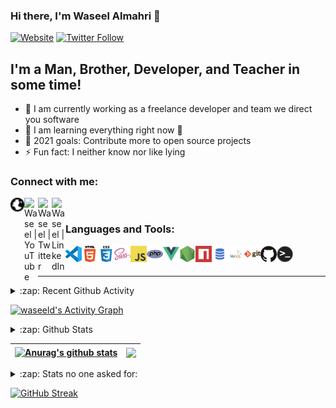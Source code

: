 ### Hi there, I'm Waseel Almahri 👋

[![Website](https://img.shields.io/website?label=waseel.js.org&style=for-the-badge&url=https://google.com)](https://waseel.js.org/)
[![Twitter Follow](https://img.shields.io/twitter/follow/dwaseel?color=1DA1F2&logo=twitter&style=for-the-badge)](https://twitter.com/intent/follow?original_referer=https%3A%2F%2Fgithub.com%2FcodeSTACKr&screen_name=dwaseel)

## I'm a Man, Brother, Developer, and Teacher in some time!

- 🔭 I am currently working as a freelance developer and team we direct you software
- 🌱 I am learning everything right now 🤣
- 🥅 2021 goals: Contribute more to open source projects
- ⚡ Fun fact: I neither know nor like lying

### Connect with me:

[<img align="left" alt="Waseel" width="22px" src="https://raw.githubusercontent.com/iconic/open-iconic/master/svg/globe.svg" />][website]
[<img align="left" alt="Waseel | YouTube" width="22px" src="https://cdn.jsdelivr.net/npm/simple-icons@v3/icons/youtube.svg" />][youtube]
[<img align="left" alt="Waseel | Twitter" width="22px" src="https://cdn.jsdelivr.net/npm/simple-icons@v3/icons/twitter.svg" />][twitter]
[<img align="left" alt="Waseel | LinkedIn" width="22px" src="https://cdn.jsdelivr.net/npm/simple-icons@v3/icons/linkedin.svg" />][linkedin]

<br />

### Languages and Tools:

<img align="left" alt="Visual Studio Code" width="26px" src="https://raw.githubusercontent.com/github/explore/80688e429a7d4ef2fca1e82350fe8e3517d3494d/topics/visual-studio-code/visual-studio-code.png" />

<img align="left" alt="HTML5" width="26px" src="https://raw.githubusercontent.com/github/explore/80688e429a7d4ef2fca1e82350fe8e3517d3494d/topics/html/html.png" />

<img align="left" alt="CSS3" width="26px" src="https://raw.githubusercontent.com/github/explore/80688e429a7d4ef2fca1e82350fe8e3517d3494d/topics/css/css.png" />

<img align="left" alt="Sass" width="26px" src="https://raw.githubusercontent.com/github/explore/80688e429a7d4ef2fca1e82350fe8e3517d3494d/topics/sass/sass.png" />

<img align="left" alt="JavaScript" width="26px" src="https://raw.githubusercontent.com/github/explore/80688e429a7d4ef2fca1e82350fe8e3517d3494d/topics/javascript/javascript.png" />

<img align="left" alt="PHP" width="26px" src="https://raw.githubusercontent.com/github/explore/master/topics/php/php.png" />

<img align="left" alt="Vue" width="26px" src="https://raw.githubusercontent.com/github/explore/master/topics/vue/vue.png" />

<img align="left" alt="Node.js" width="26px" src="https://raw.githubusercontent.com/github/explore/80688e429a7d4ef2fca1e82350fe8e3517d3494d/topics/nodejs/nodejs.png" />

<img align="left" alt="Npm" width="26px" src="https://raw.githubusercontent.com/github/explore/master/topics/npm/npm.png" />

<img align="left" alt="SQL" width="26px" src="https://raw.githubusercontent.com/github/explore/80688e429a7d4ef2fca1e82350fe8e3517d3494d/topics/sql/sql.png" />

<img align="left" alt="MySQL" width="26px" src="https://raw.githubusercontent.com/github/explore/80688e429a7d4ef2fca1e82350fe8e3517d3494d/topics/mysql/mysql.png" />

<img align="left" alt="Git" width="26px" src="https://raw.githubusercontent.com/github/explore/80688e429a7d4ef2fca1e82350fe8e3517d3494d/topics/git/git.png" />

<img align="left" alt="GitHub" width="26px" src="https://raw.githubusercontent.com/github/explore/78df643247d429f6cc873026c0622819ad797942/topics/github/github.png" />

<img align="left" alt="Terminal" width="26px" src="https://raw.githubusercontent.com/github/explore/80688e429a7d4ef2fca1e82350fe8e3517d3494d/topics/terminal/terminal.png" />

<br />
<br />

---

<details>
  <summary>:zap: Recent Github Activity</summary>
  
<!--START_SECTION:activity-->

   1. Oh my god ..

<!--END_SECTION:activity-->

</details>

<!-- https://github.com/ashutosh00710/github-readme-activity-graph -->
<a href="https://github.com/ashutosh00710/github-readme-activity-graph"><img alt="waseeld's Activity Graph" src="https://denvercoder1-activity-graph.herokuapp.com/graph/?username=waseeld&theme=minimal" /></a>

<details>
  <summary>:zap: Github Stats</summary>
  
</details>

 | <a href="https://github.com/waseeld"><img align="center" src="https://github-readme-stats.vercel.app/api?username=waseeld&show_icons=true&include_all_commits=true&theme=buefy&hide_border=true" alt="Anurag's github stats" /></a> | <a href="https://github.com/waseeld"><img align="center" src="https://github-readme-stats.vercel.app/api/top-langs/?username=waseeld&layout=compact&theme=buefy&hide_border=true" /></a> |
| ------------- | ------------- |

<details>
  <summary>:zap: Stats no one asked for:</summary>
  
</details>

[![GitHub Streak](https://github-readme-streak-stats.herokuapp.com/?user=waseeld)](https://git.io/streak-stats)

[website]: https://waseel.js.org
[twitter]: https://twitter.com/dwaseel
[youtube]: https://www.youtube.com/channel/UC7lSMD4an6tY-akO604XMDQ
[linkedin]: https://www.linkedin.com/in/waseel

